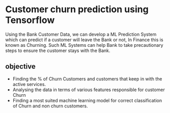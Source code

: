 # Customer churn prediction using Tensorflow

Using the Bank Customer Data, we can develop a ML Prediction System which can predict if a customer will leave the Bank or not, In Finance this is known as Churning.
Such ML Systems can help Bank to take precautionary steps to ensure the customer stays with the Bank.

## objective
* Finding the % of Churn Customers and customers that keep in with the active services.
* Analysing the data in terms of various features responsible for customer Churn
* Finding a most suited machine learning model for correct classification of Churn and non churn customers.




